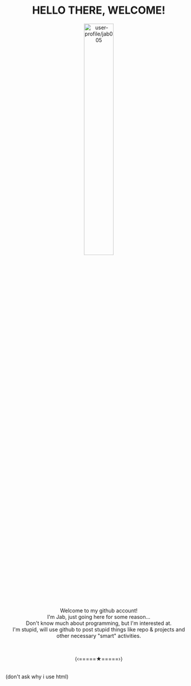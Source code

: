 <h1 align="center">HELLO THERE, WELCOME!</h1>
<p align="center" /><img style="width:40%" src="https://avatars.githubusercontent.com/u/164631211?v=4" height="auto" alt="user-profile/jab005" />
<p align="center">Welcome to my github account!<br>
I'm Jab, just going here for some reason...<br>
Don't know much about programming, but I'm interested at.<br>
I'm stupid, will use github to post stupid things like repo & projects and other necessary "smart" activities.
</p>
<br><p align="center">⟨‹=====★=====›⟩</p><br>(don't ask why i use html)
